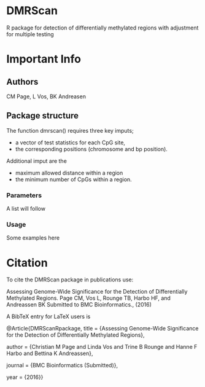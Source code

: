 # DMRScan
R package for detection of differentially methylated regions with adjustment for multiple testing

# Important Info
## Authors
CM Page, L Vos, BK Andreasen

## Package structure
The function dmrscan() requires three key imputs; 
  - a vector of test statistics for each CpG site, 
  - the corresponding positions (chromosome and bp position). 

Additional imput are the 
  - maximum allowed distance within a region
  - the minimum number of CpGs within a region.

### Parameters
A list will follow

### Usage
Some examples here


# Citation

To cite the DMRScan package in publications use:

  Assessing Genome-Wide Significance for the Detection of Differentially Methylated Regions. Page CM, Vos L, Rounge TB, Harbo   HF, and Andreassen BK Submitted to BMC Bioinformatics., (2016) 

A BibTeX entry for LaTeX users is

@Article{DMRScanRpackage,
title = {Assessing Genome-Wide Significance for the Detection of Differentially Methylated Regions},

author = {Christian M Page and Linda Vos and Trine B Rounge and Hanne F Harbo and Bettina K Andreassen},

journal = {BMC Bioinformatics (Submitted)},

year = {2016}}
